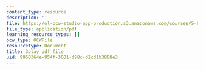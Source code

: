 ```yaml
---
content_type: resource
description: ''
file: https://ol-ocw-studio-app-production.s3.amazonaws.com/courses/5-61-physical-chemistry-fall-2017/9950364e954f3001d98cd2cd1b3808e3_YKfoSx16mXk.pdf
file_type: application/pdf
learning_resource_types: []
ocw_type: OCWFile
resourcetype: Document
title: 3play pdf file
uid: 9950364e-954f-3001-d98c-d2cd1b3808e3
---
```

